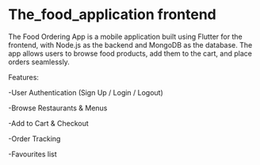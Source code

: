# The_food_application frontend
The Food Ordering App is a mobile application built using Flutter for the frontend, with Node.js as the backend and MongoDB as the database. The app allows users to browse food products, add them to the cart, and place orders seamlessly.

 Features:

-User Authentication (Sign Up / Login / Logout)

-Browse Restaurants & Menus

-Add to Cart & Checkout

-Order Tracking

-Favourites list
